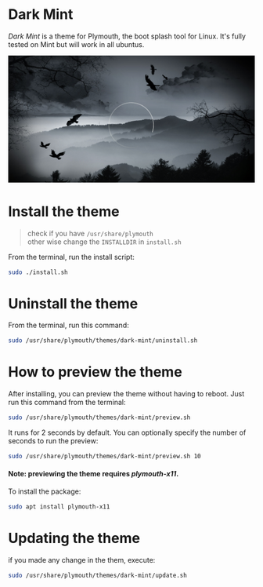# Dark Mint

*Dark Mint* is a theme for Plymouth, the boot splash tool for Linux. It's fully tested on Mint but will work in all ubuntus.

![Screenshot](./Screenshot.png)

# Install the theme
> check if you have `/usr/share/plymouth`\
other wise change the `INSTALLDIR` in `install.sh`

From the terminal, run the install script:

```sh
sudo ./install.sh
```

# Uninstall the theme
From the terminal, run this command:

```sh
sudo /usr/share/plymouth/themes/dark-mint/uninstall.sh
```

# How to preview the theme
After installing, you can preview the theme without having to reboot. Just run this command from the terminal:

```sh
sudo /usr/share/plymouth/themes/dark-mint/preview.sh
```

It runs for 2 seconds by default. You can optionally specify the number of seconds to run the preview:

```sh
sudo /usr/share/plymouth/themes/dark-mint/preview.sh 10
```

#### Note: previewing the theme requires *plymouth-x11*.
To install the package:

```sh
sudo apt install plymouth-x11
```

# Updating the theme
if you made any change in the them, execute:
 
```sh
sudo /usr/share/plymouth/themes/dark-mint/update.sh
```
